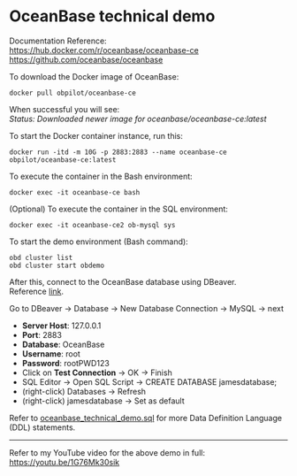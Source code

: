 # OceanBase technical demo

Documentation Reference: <br>
https://hub.docker.com/r/oceanbase/oceanbase-ce <br>
https://github.com/oceanbase/oceanbase

To download the Docker image of OceanBase: <br>

    docker pull obpilot/oceanbase-ce

When successful you will see: <br>
_Status: Downloaded newer image for oceanbase/oceanbase-ce:latest <br>_

To start the Docker container instance, run this:

    docker run -itd -m 10G -p 2883:2883 --name oceanbase-ce obpilot/oceanbase-ce:latest

To execute the container in the Bash environment:

    docker exec -it oceanbase-ce bash

(Optional) To execute the container in the SQL environment:

    docker exec -it oceanbase-ce2 ob-mysql sys

To start the demo environment (Bash command):

    obd cluster list
    obd cluster start obdemo

After this, connect to the OceanBase database using DBeaver. <br>
Reference [link](https://youtu.be/Yanz-Brvd04).

Go to DBeaver -> Database -> New Database Connection -> MySQL -> next
* **Server Host**: 127.0.0.1
* **Port**: 2883
* **Database**: OceanBase
* **Username**: root
* **Password**: rootPWD123
* Click on **Test Connection** -> OK -> Finish
* SQL Editor -> Open SQL Script -> CREATE DATABASE jamesdatabase;
* (right-click) Databases -> Refresh
* (right-click) jamesdatabase -> Set as default

Refer to [oceanbase_technical_demo.sql](https://github.com/JNYH/OceanBase_technical_demo/blob/main/oceanbase_technical_demo.sql) for more Data Definition Language (DDL) statements.

---
Refer to my YouTube video for the above demo in full: https://youtu.be/1G76Mk30sik

